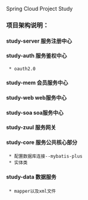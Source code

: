 Spring Cloud Project Study

### 项目架构说明：

#### study-server 服务注册中心

#### study-auth   服务鉴权中心
     * oauth2.0

#### study-mem    会员服务中心

#### study-web    web服务中心

#### study-soa    soa服务中心

#### study-zuul   服务网关

#### study-core   服务公共核心部分
     * 配置数据库连接--mybatis-plus
     * 实体类

#### study-data   数据服务
     * mapper以及xml文件
